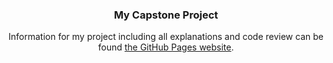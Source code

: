 <h3 align="center">My Capstone Project</h3>
<p align="center">
  Information for my project including all explanations and code review can be found <a href="https://bahb007.github.io/Capstone/">the GitHub Pages website</a>.
  </p>
